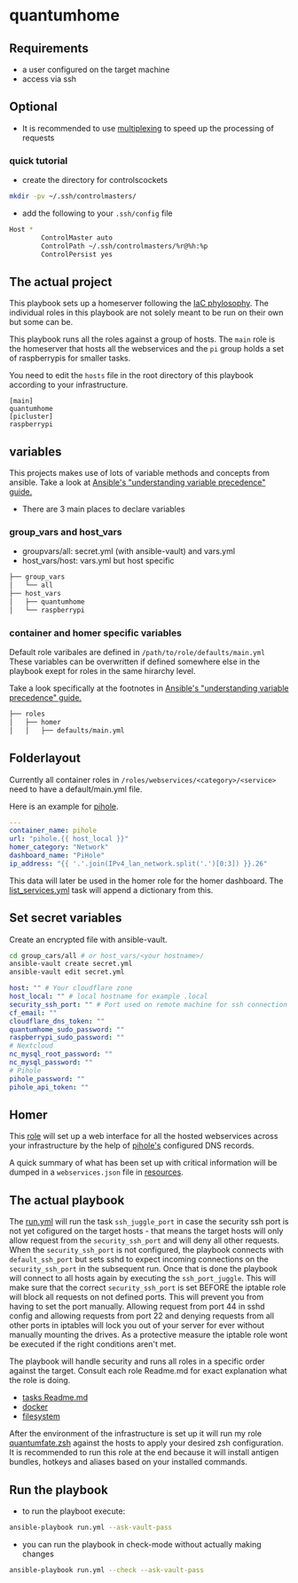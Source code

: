 # quantumhome

## Requirements

- a user configured on the target machine
- access via ssh

## Optional

- It is recommended to use [multiplexing](https://en.wikibooks.org/wiki/OpenSSH/Cookbook/Multiplexing) to speed up the processing of requests

### quick tutorial

- create the directory for controlscockets

```bash
mkdir -pv ~/.ssh/controlmasters/
```

- add the following to your `.ssh/config` file

```bash
Host *
        ControlMaster auto
        ControlPath ~/.ssh/controlmasters/%r@%h:%p
        ControlPersist yes
```

## The actual project

This playbook sets up a homeserver following the [IaC phylosophy](https://en.wikipedia.org/wiki/Infrastructure_as_code). The individual roles in this playbook are not solely meant to be run on their own but some can be.

This playbook runs all the roles against a group of hosts. The `main` role is the homeserver that hosts all the webservices and the `pi` group holds a set of raspberrypis for smaller tasks.

You need to edit the `hosts` file in the root directory of this playbook according to your infrastructure.

```text
[main]
quantumhome
[picluster]
raspberrypi
```

## variables

This projects makes use of lots of variable methods and concepts from ansible.
Take a look at [Ansible's "understanding variable precedence" guide.](https://docs.ansible.com/ansible/latest/user_guide/playbooks_variables.html#understanding-variable-precedence)

- There are 3 main places to declare variables

### group_vars and host_vars

- groupvars/all: secret.yml (with ansible-vault) and vars.yml
- host_vars/host: vars.yml but host specific

```bash
├── group_vars
│   └── all
├── host_vars
│   ├── quantumhome
│   └── raspberrypi
```

### container and homer specific variables

Default role varibales are defined in `/path/to/role/defaults/main.yml`
These variables can be overwritten if defined somewhere else in the playbook exept for roles in the same hirarchy level.

Take a look specifically at the footnotes in [Ansible's "understanding variable precedence" guide.](https://docs.ansible.com/ansible/latest/user_guide/playbooks_variables.html#understanding-variable-precedence)

```bash
├── roles
│   ├── homer
│   │   ├── defaults/main.yml
```

## Folderlayout

Currently all container roles in `/roles/webservices/<category>/<service>` need to have a default/main.yml file.

Here is an example for [pihole](https://github.com/quantumfate/quantumhome/tree/main/roles/webservices/network/pihole).

```yaml
---
container_name: pihole
url: "pihole.{{ host_local }}"
homer_category: "Network"
dashboard_name: "PiHole"
ip_address: "{{ '.'.join(IPv4_lan_network.split('.')[0:3]) }}.26"
```

This data will later be used in the homer role for the homer dashboard. The [list_services.yml](list_services.yml) task will append a dictionary from this.

## Set secret variables

Create an encrypted file with ansible-vault.

```bash
cd group_cars/all # or host_vars/<your hostname>/
ansible-vault create secret.yml
ansible-vault edit secret.yml
```

```yml
host: "" # Your cloudflare zone
host_local: "" # local hostname for example .local
security_ssh_port: "" # Port used on remote machine for ssh connection
cf_email: ""
cloudflare_dns_token: ""
quantumhome_sudo_password: ""
raspberrypi_sudo_password: ""
# Nextcloud
nc_mysql_root_password: ""
nc_mysql_password: ""
# Pihole
pihole_password: ""
pihole_api_token: ""
```

## Homer

This [role](https://github.com/quantumfate/quantumhome/tree/main/roles/homer) will set up a web interface for all the hosted webservices across your infrastructure by the help of [pihole's](https://github.com/quantumfate/quantumhome/tree/main/roles/webservices/network/pihole) configured DNS records.

A quick summary of what has been set up with critical information will be dumped in a `webservices.json` file in [resources](https://github.com/quantumfate/quantumhome/tree/main/resources).

## The actual playbook

The [run.yml](run.yml) will run the task `ssh_juggle_port` in case the security ssh port is not yet cofigured on the target hosts - that means the target hosts will only allow request from the `security_ssh_port` and will deny all other requests. When the `security_ssh_port` is not configured, the playbook connects with `default_ssh_port` but sets sshd to expect incoming connections on the `security_ssh_port` in the subsequent run. Once that is done the playbook will connect to all hosts again by executing the `ssh_port_juggle`. This will make sure that the correct `security_ssh_port` is set BEFORE the iptable role will block all requests on not defined ports. This will prevent you from having to set the port manually. Allowing request from port 44 in sshd config and allowing requests from port 22 and denying requests from all other ports in iptables will lock you out of your server for ever without manually mounting the drives. As a protective measure the iptable role wont be executed if the right conditions aren't met.

The playbook will handle security and runs all roles in a specific order against the target. Consult each role Readme.md for exact explanation what the role is doing.

- [tasks Readme.md](/tasks/)
- [docker](/roles/system/docker/)
- [filesystem](/roles/filesystems/)

After the environment of the infrastructure is set up it will run my role [quantumfate.zsh](https://github.com/quantumfate/ansible-role-zsh) against the hosts to apply your desired zsh configuration. It is recommended to run this role at the end because it will install antigen bundles, hotkeys and aliases based on your installed commands.

## Run the playbook

- to run the playboot execute:

```bash
ansible-playbook run.yml --ask-vault-pass
```

- you can run the playbook in check-mode without actually making changes

```bash
ansible-playbook run.yml --check --ask-vault-pass
```
